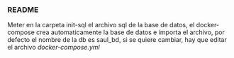 ### README
Meter en la carpeta init-sql el archivo sql de la base de datos, el docker-compose crea automaticamente la base de datos e importa el archivo, por defecto el nombre de la db es saul_bd, si se quiere cambiar, hay que editar el archivo *docker-compose.yml*
